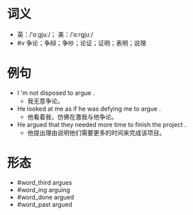 # 词义
- 英：/ˈɑːɡjuː/； 美：/ˈɑːrɡjuː/
- #v 争论；争辩；争吵；论证；证明；表明；说理
# 例句
- I 'm not disposed to argue .
	- 我无意争论。
- He looked at me as if he was defying me to argue .
	- 他看着我，仿佛在激我与他争论。
- He argued that they needed more time to finish the project .
	- 他提出理由说明他们需要更多的时间来完成该项目。
# 形态
- #word_third argues
- #word_ing arguing
- #word_done argued
- #word_past argued
